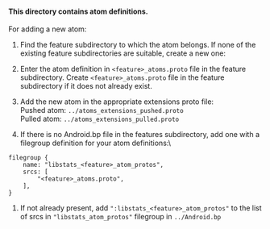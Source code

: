 #### This directory contains atom definitions.

For adding a new atom:

1. Find the feature subdirectory to which the atom belongs. If none of the existing feature
subdirectories are suitable, create a new one:

1. Enter the atom definition in `<feature>_atoms.proto` file in the feature subdirectory. Create
`<feature>_atoms.proto` file in the feature subdirectory if it does not already exist.

1. Add the new atom in the appropriate extensions proto file:\
Pushed atom: `../atoms_extensions_pushed.proto`\
Pulled atom: `../atoms_extensions_pulled.proto`

1. If there is no Android.bp file in the features subdirectory, add one with a filegroup definition for your atom definitions:\
```
filegroup {
    name: "libstats_<feature>_atom_protos",
    srcs: [
        "<feature>_atoms.proto",
    ],
}
```

1. If not already present, add `":libstats_<feature>_atom_protos"` to the list of srcs in
`"libstats_atom_protos"` filegroup in `../Android.bp`
